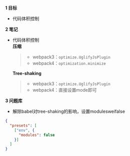 
**1 目标**
* 代码体积控制

**2 笔记**
* 代码体积控制  
    **压缩**
    > * webpack3：`optimize.UglifyJsPlugin`  
    > * webpack4：`optimization.minimize`  

    **Tree-shaking**
    > * webpack3：`optimize.UglifyJsPlugin`  
    > * webpack4：直接设置mode即可  

**3 问题库**
* 解除babel对tree-shaking的影响，设置modulesweifalse

```json
{
  "presets": [
    ["env", {
      "modules": false
    }]
  ]
}
```